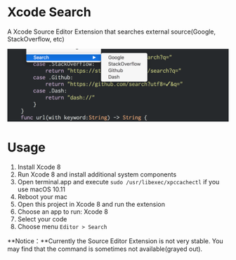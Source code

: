 Xcode Search
============

A Xcode Source Editor Extension that searches external source(Google, StackOverflow, etc)

![screenshot](./screenshot.png)

Usage
=====

1. Install Xcode 8
2. Run Xcode 8 and install additional system components
3. Open terminal.app and execute `sudo /usr/libexec/xpccachectl` if you use macOS 10.11
4. Reboot your mac
5. Open this project in Xcode 8 and run the extension
6. Choose an app to run: Xcode 8
7. Select your code
8. Choose menu `Editor > Search`

**Notice：**Currently the Source Editor Extension is not very stable. You may find that the command is sometimes not available(grayed out).